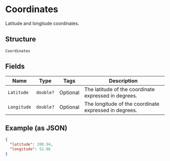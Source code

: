 
# Coordinates

Latitude and longitude coordinates.

## Structure

`Coordinates`

## Fields

| Name | Type | Tags | Description |
|  --- | --- | --- | --- |
| `Latitude` | `double?` | Optional | The latitude of the coordinate expressed in degrees. |
| `Longitude` | `double?` | Optional | The longitude of the coordinate expressed in degrees. |

## Example (as JSON)

```json
{
  "latitude": 200.94,
  "longitude": 52.86
}
```

